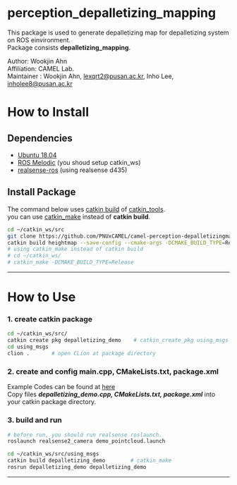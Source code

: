 # perception_depalletizing_mapping

This package is used to generate depalletizing map for depalletizing system on ROS einvironment.  
Package consists **depalletizing_mapping**.

Author: Wookjin Ahn  
Affiliation: CAMEL Lab.   
Maintainer : Wookjin Ahn, lexqrt2@pusan.ac.kr, Inho Lee, inholee8@pusan.ac.kr

# How to Install

## Dependencies
- [Ubuntu 18.04](https://releases.ubuntu.com/18.04/)
- [ROS Melodic](http://wiki.ros.org/melodic/Installation/Ubuntu)  (you shoud setup catkin_ws)
- [realsense-ros](https://github.com/IntelRealSense/realsense-ros)  (using realsense d435)


## Install Package
The command below uses [catkin build](https://catkin-tools.readthedocs.io/en/latest/verbs/catkin_build.html) of [catkin_tools](https://catkin-tools.readthedocs.io/en/latest/installing.html).  
you can use [catkin_make](http://wiki.ros.org/catkin/commands/catkin_make) instead of **catkin build**.
```bash
cd ~/catkin_ws/src
git clone https://github.com/PNUxCAMEL/camel-perception-depalletizingmap.git
catkin build heightmap --save-config --cmake-args -DCMAKE_BUILD_TYPE=Release
# using catkin_make instead of catkin build
# cd ~/catkin_ws/
# catkin_make -DCMAKE_BUILD_TYPE=Release
```

---
# How to Use

### 1. create catkin package
```bash
cd ~/catkin_ws/src/
catkin create pkg depalletizing_demo    # catkin_create_pkg using_msgs
cd using_msgs
clion .       # open CLion at package directory
```

### 2. create and config main.cpp, CMakeLists.txt, package.xml
Example Codes can be found at [here](https://github.com/PNUxCAMEL/camel-perception-heightmap/tree/main/heightmap_ros/example)  
Copy files _**depalletizing_demo.cpp, CMakeLists.txt, package.xml**_ into your catkin package directory.  

### 3. build and run
```bash
# before run, you should run realsense roslaunch.
roslaunch realsense2_camera demo_pointcloud.launch

cd ~/catkin_ws/src/using_msgs
catkin build depalletizing_demo        # catkin_make
rosrun depalletizing_demo depalletizing_demo
```

---